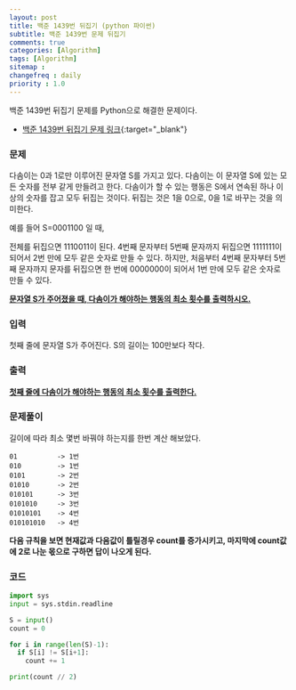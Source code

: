```yaml
---
layout: post
title: 백준 1439번 뒤집기 (python 파이썬)
subtitle: 백준 1439번 문제 뒤집기
comments: true
categories: [Algorithm]
tags: [Algorithm]
sitemap :
changefreq : daily
priority : 1.0
---
```

백준 1439번 뒤집기 문제를 Python으로 해결한 문제이다.  

* [백준 1439번 뒤집기 문제 링크](https://www.acmicpc.net/problem/1439){:target="_blank"}

### 문제 
다솜이는 0과 1로만 이루어진 문자열 S를 가지고 있다. 다솜이는 이 문자열 S에 있는 모든 숫자를 전부 같게 만들려고 한다. 다솜이가 할 수 있는 행동은 S에서 연속된 하나 이상의 숫자를 잡고 모두 뒤집는 것이다. 뒤집는 것은 1을 0으로, 0을 1로 바꾸는 것을 의미한다.

예를 들어 S=0001100 일 때,

전체를 뒤집으면 1110011이 된다.
4번째 문자부터 5번째 문자까지 뒤집으면 1111111이 되어서 2번 만에 모두 같은 숫자로 만들 수 있다.
하지만, 처음부터 4번째 문자부터 5번째 문자까지 문자를 뒤집으면 한 번에 0000000이 되어서 1번 만에 모두 같은 숫자로 만들 수 있다.

**<u>문자열 S가 주어졌을 때, 다솜이가 해야하는 행동의 최소 횟수를 출력하시오.</u>**

### 입력
첫째 줄에 문자열 S가 주어진다. S의 길이는 100만보다 작다.

### 출력
**<u>첫째 줄에 다솜이가 해야하는 행동의 최소 횟수를 출력한다.</u>**

### 문제풀이
길이에 따라 최소 몇번 바꿔야 하는지를 한번 계산 해보았다.

```
01 			-> 1번  
010 		-> 1번  
0101 		-> 2번  
01010 		-> 2번  
010101 		-> 3번  
0101010		-> 3번  
01010101	-> 4번  
010101010	-> 4번
```
**다음 규칙을 보면 현재값과 다음값이 틀릴경우 count를 증가시키고, 마지막에 count값에 2로 나눈 몫으로 구하면 답이 나오게 된다.**

### 코드
```python
import sys
input = sys.stdin.readline

S = input()
count = 0

for i in range(len(S)-1):
  if S[i] != S[i+1]:
    count += 1

print(count // 2)
```